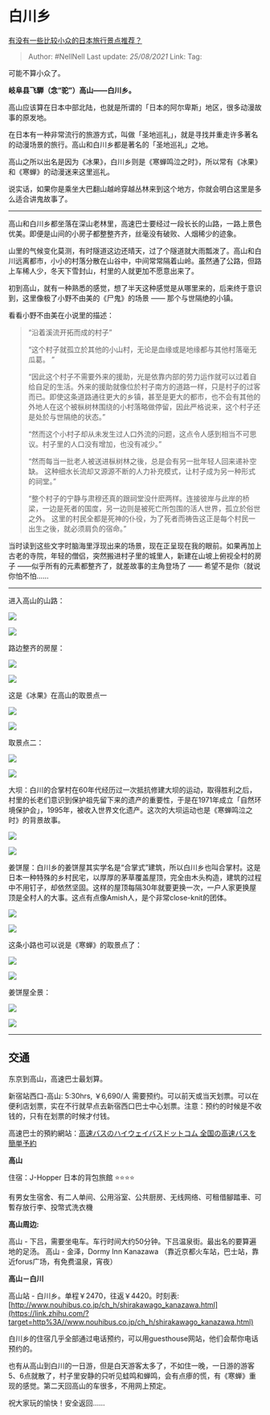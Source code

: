 # 白川乡
[有没有一些比较小众的日本旅行景点推荐？](https://www.zhihu.com/question/36797739/answer/702763223)

> Author: #NellNell
> Last update: *25/08/2021*
> Link:
> Tag:

可能不算小众了。

**岐阜县飞騨（念“驼”）高山——白川乡。**

高山应该算在日本中部北陆，也就是所谓的「日本的阿尔卑斯」地区，很多动漫故事的原发地。

在日本有一种非常流行的旅游方式，叫做「圣地巡礼」，就是寻找并重走许多著名的动漫场景的旅行。高山和白川乡都是著名的「圣地巡礼」之地。

高山之所以出名是因为《冰果》，白川乡则是《寒蝉鸣泣之时》，所以常有《冰果》和《寒蝉》的动漫迷来这里巡礼。

说实话，如果你是乘坐大巴翻山越岭穿越丛林来到这个地方，你就会明白这里是多么适合讲鬼故事了。

---

高山和白川乡都坐落在深山老林里，高速巴士要经过一段长长的山路，一路上景色优美。即便是山间的小房子都整整齐齐，丝毫没有破败、人烟稀少的迹象。

山里的气候变化莫测，有时隧道这边还晴天，过了个隧道就大雨瓢泼了。高山和白川远离都市，小小的村落分散在山谷中，中间常常隔着山岭。虽然通了公路，但路上车稀人少，冬天下雪封山，村里的人就更加不愿意出来了。

初到高山，就有一种熟悉的感觉，想了半天这种感觉是从哪里来的，后来终于意识到，这里像极了小野不由美的《尸鬼》的场景 —— 那个与世隔绝的小镇。

看看小野不由美在小说里的描述：

> “沿着溪流开拓而成的村子”
>
> “这个村子就孤立於其他的小山村，无论是血缘或是地缘都与其他村落毫无瓜葛。 ”
>
> “因此这个村子不需要外来的援助，光是依靠内部的劳力运作就可以过着自给自足的生活。外来的援助就像位於村子南方的道路一样，只是村子的过客而已。即使这条道路通往更大的乡镇，甚至是更大的都市，也不会有其他的外地人在这个被枞树林围绕的小村落略做停留，因此严格说来，这个村子还是处於与世隔绝的状态。”
>
> “然而这个小村子却从未发生过人口外流的问题，这点令人感到相当不可思议。村子里的人口没有增加，也没有减少。”
>
> “然而每当一批老人被送进枞树林之後，总是会有另一批年轻人回来递补空缺。 这种细水长流却又源源不断的人力补充模式，让村子成为另一种形式的祠堂。”
>
> “整个村子的宁静与肃穆还真的跟祠堂没什麽两样。连接彼岸与此岸的桥梁，一边是死者的国度，另一边则是被死亡所包围的活人世界，孤立於俗世之外。 这里的村民全都是死神的仆役，为了死者而祷告这正是每个村民一出生之後，就必须肩负的宿命。”

当时读到这些文字时脑海里浮现出来的场景，现在正呈现在我的眼前。如果再加上古老的寺院，年轻的僧侣，突然搬进村子里的城里人，新建在山坡上俯视全村的房子 ——似乎所有的元素都整齐了，就差故事的主角登场了 —— 希望不是你（就说你怕不怕……

---

进入高山的山路：

![](https://pic2.zhimg.com/50/v2-b056c3354ec7fb522f5411e71a1ca38a_720w.jpg?source=c8b7c179)

![](https://pic2.zhimg.com/80/v2-b056c3354ec7fb522f5411e71a1ca38a_720w.jpg?source=c8b7c179)

路边整齐的房屋：

![](https://pic1.zhimg.com/50/v2-ed005a916a5ebaa3c80b13c426293f62_720w.jpg?source=c8b7c179)

![](https://pic1.zhimg.com/80/v2-ed005a916a5ebaa3c80b13c426293f62_720w.jpg?source=c8b7c179)

这是《冰果》在高山的取景点一

![](https://pic1.zhimg.com/50/v2-fdad2e020557491b827acd2dbe398958_720w.jpg?source=c8b7c179)

![](https://pic1.zhimg.com/80/v2-fdad2e020557491b827acd2dbe398958_720w.jpg?source=c8b7c179)

取景点二：

![](https://pic1.zhimg.com/50/v2-ef774c5c496ebeca2c307d398fed80a2_720w.jpg?source=c8b7c179)

![](https://pic1.zhimg.com/80/v2-ef774c5c496ebeca2c307d398fed80a2_720w.jpg?source=c8b7c179)

大坝：白川的合掌村在60年代经历过一次抵抗修建大坝的运动，取得胜利之后，村里的长老们意识到保护祖先留下来的遗产的重要性，于是在1971年成立「自然环境保护会」，1995年，被收入世界文化遗产。这次的大坝运动也是《寒蝉鸣泣之时》的背景故事。

![](https://pic1.zhimg.com/50/v2-836045f83ae951d82a5d7464d6030cf8_720w.jpg?source=c8b7c179)

![](https://pic1.zhimg.com/80/v2-836045f83ae951d82a5d7464d6030cf8_720w.jpg?source=c8b7c179)

姜饼屋：白川乡的姜饼屋其实学名是“合掌式”建筑，所以白川乡也叫合掌村。这是日本一种特殊的乡村民宅，以厚厚的茅草覆盖屋顶，完全由木头构造，建筑的过程中不用钉子，却依然坚固。这样的屋顶每隔30年就要更换一次，一户人家更换屋顶是全村人的大事。这点有点像Amish人，是个非常close-knit的团体。

![](https://pic1.zhimg.com/50/v2-8b0ed3257a7e1a49e30ac93f467a4c49_720w.jpg?source=c8b7c179)

![](https://pic1.zhimg.com/80/v2-8b0ed3257a7e1a49e30ac93f467a4c49_720w.jpg?source=c8b7c179)

这条小路也可以说是《寒蝉》的取景点了：

![](https://pic2.zhimg.com/50/v2-dddcfd969cdf7b96c99e0c674b9c6ff5_720w.jpg?source=c8b7c179)

![](https://pic2.zhimg.com/80/v2-dddcfd969cdf7b96c99e0c674b9c6ff5_720w.jpg?source=c8b7c179)

姜饼屋全景：

![](https://pic1.zhimg.com/50/v2-a7254e2efc6e2e3fbdec499433d76408_720w.jpg?source=c8b7c179)

![](https://pic1.zhimg.com/80/v2-a7254e2efc6e2e3fbdec499433d76408_720w.jpg?source=c8b7c179)

---

## 交通

东京到高山，高速巴士最划算。

新宿站西口-高山: 5:30hrs, ￥6,690/人 需要预约。可以前天或当天划票。可以在便利店划票，实在不行就早点去新宿西口巴士中心划票。注意：预约的时候是不收钱的，只有在划票的时候才付钱。

高速巴士的預約網站：[高速バスのハイウェイバスドットコム 全国の高速バスを簡単予約](https://link.zhihu.com/?target=https%3A//www.highwaybus.com/)

**高山**

住宿：J-Hopper 日本的背包旅館 ⭐️⭐️⭐️⭐️

有男女生宿舍、有二人单间、公用浴室、公共厨房、无线网络、可租借腳踏車、可暫存放行李、投幣式洗衣機

**高山周边:**

高山 - 下吕，需要坐电车。车行时间大约50分钟。下吕温泉街。最出名的要算遍地的足汤。 高山 - 金泽，Dormy Inn Kanazawa （靠近京都火车站，巴士站，靠近forus广场，有免费温泉，宵夜）

**高山－白川**

高山站 - 白川乡。单程￥2470，往返￥4420。时刻表: [http://www.nouhibus.co.jp/ch_h/shirakawago_kanazawa.html](https://link.zhihu.com/?target=http%3A//www.nouhibus.co.jp/ch_h/shirakawago_kanazawa.html)

白川乡的住宿几乎全部通过电话预约，可以用guesthouse网站，他们会帮你电话预约的。

也有从高山到白川的一日游，但是白天游客太多了，不如住一晚，一日游的游客5、6点就散了，村子里安静的只听见蛙鸣和蝉鸣，会有点瘆的慌，有《寒蝉》重现的感觉。第二天回高山的车很多，不用网上预定。

祝大家玩的愉快！安全返回……

